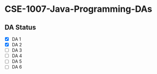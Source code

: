 # CSE-1007-Java-Programming-DAs

## DA Status

- [x] DA 1
- [x] DA 2
- [ ] DA 3
- [ ] DA 4
- [ ] DA 5
- [ ] DA 6
